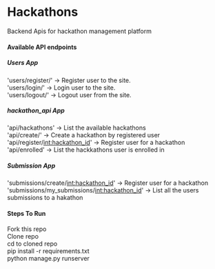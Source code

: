 # Hackathons
Backend Apis for hackathon management platform

#### Available API endpoints

##### Users App
'users/register/' ->  Register user to the site.<br>
'users/login/' ->  Login user to the site.<br>
'users/logout/' ->  Logout user from the site.<br>

##### hackathon_api App

'api/hackathons' ->  List the available hackathons<br>
'api/create/' ->  Create a hackathon by registered user<br>
'api/register/<int:hackathon_id>' ->  Register user for a hackathon<br>
'api/enrolled' ->  List the hackkathons user is enrolled in<br>

##### Submission App


'submissions/create/<int:hackathon_id>' ->  Register user for a hackathon<br>
'submissions/my_submissions/<int:hackathon_id>' ->  List all the users submissions to a hakathon<br>


#### Steps To Run
Fork this repo<br>
Clone repo<br>
cd to cloned repo<br>
pip install -r requirements.txt<br>
python manage.py runserver
